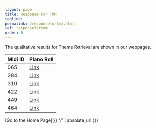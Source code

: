 ```yaml
---
layout: page
title: Response For TMM
tagline: 
permalink: /responsefortmm.html
ref: responsefortmm
order: 0
---
```


The qualitative results for Theme Retrieval are shown in our webpages.



Midi ID       | Piano Roll |
--------------|-------|
065    | [Link](tmm_files/065/065.html) | 
284    | [Link](tmm_files/284/284.html) | 
310    | [Link](tmm_files/310/310.html) | 
422    | [Link](tmm_files/422/422.html) | 
449    | [Link](tmm_files/449/449.html) | 
464    | [Link](tmm_files/464/464.html) | 


[Go to the Home Page]({{ '/' | absolute_url }})
